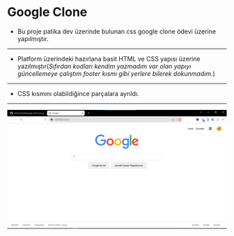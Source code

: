 # Google Clone
- Bu proje patika dev üzerinde bulunan css google clone ödevi üzerine yapılmıştır.
---
- Platform üzerindeki hazırlana basit HTML ve CSS yapısı üzerine yazılmıştır(*Sıfırdan kodları kendim yazmadım var olan yapıyı güncellemeye çalıştım footer kısmı gibi yerlere bilerek dokunmadım.*)
---
- CSS kısmını olabildiğince parçalara ayrıldı.
---

![proje-görseli](./assets/google-homepage.png)
